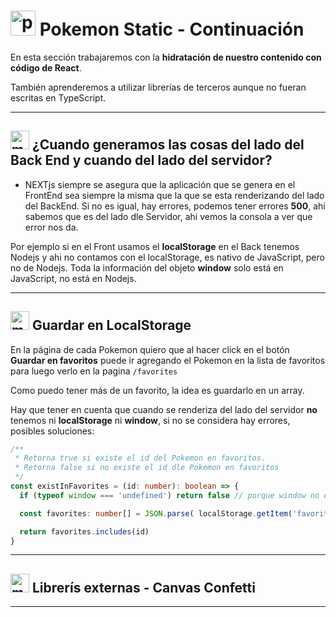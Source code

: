 # <img width="40" height="40" src="https://img.icons8.com/cute-clipart/40/pokemon.png" alt="pokemon"/>  Pokemon Static - Continuación

En esta sección trabajaremos con la **hidratación de nuestro contenido con código de React**.

También aprenderemos a utilizar librerías de terceros aunque no fueran escritas en TypeScript.

---

## <img width="30" height="30" src="https://img.icons8.com/emoji/30/memo-emoji.png" alt="memo emoji"/> ¿Cuando generamos las cosas del lado del Back End y cuando del lado del servidor?

- NEXTjs siempre se asegura que la aplicación que se genera en el FrontEnd sea siempre la misma que la que se esta renderizando del lado del BackEnd. Si no es igual, hay errores, podemos tener errores **500**, ahi sabemos que es del lado dle Servidor, ahi vemos la consola a ver que error nos da.

Por ejemplo si en el Front usamos el **localStorage** en el Back tenemos Nodejs y ahi no contamos con el localStorage, es nativo de JavaScript, pero no de Nodejs. Toda la información del objeto **window** solo está en JavaScript, no está en Nodejs.

---

## <img width="30" height="30" src="https://img.icons8.com/emoji/30/memo-emoji.png" alt="memo emoji"/> Guardar en LocalStorage

En la página de cada Pokemon quiero que al hacer click en el botón **Guardar en favoritos** puede ir agregando el Pokemon en la lista de favoritos para luego verlo en la pagina `/favorites`

Como puedo tener más de un favorito, la idea es guardarlo en un array.

Hay que tener en cuenta que cuando se renderiza del lado del servidor **no** tenemos ni **localStorage** ni **window**, si no se considera hay errores, posibles soluciones:

```TypeScript
/**
 * Retorna true si existe el id del Pokemon en favoritos.
 * Retorna false si no existe el id dle Pokemon en favoritos
 */
const existInFavorites = (id: number): boolean => {
  if (typeof window === 'undefined') return false // porque window no esta en Nodejs

  const favorites: number[] = JSON.parse( localStorage.getItem('favorites') || '[]')

  return favorites.includes(id)
}
```

---

## <img width="30" height="30" src="https://img.icons8.com/emoji/30/memo-emoji.png" alt="memo emoji"/>  Librerís externas - Canvas Confetti


---
